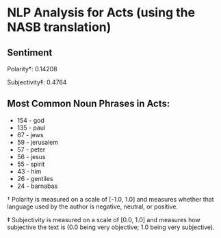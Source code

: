 # NLP Analysis for Acts (using the NASB translation)

## Sentiment

Polarity†: 0.14208

Subjectivity‡: 0.4764

## Most Common Noun Phrases in Acts:

 * 154	-  god
 * 135	-  paul
 * 67	-  jews
 * 59	-  jerusalem
 * 57	-  peter
 * 56	-  jesus
 * 55	-  spirit
 * 43	-  him
 * 26	-  gentiles
 * 24	-  barnabas


† Polarity is measured on a scale of [-1.0, 1.0] and measures whether that language used by the author is negative, neutral, or positive.

‡ Subjectivity is measured on a scale of [0.0, 1.0] and measures how subjective the text is (0.0 being very objective; 1.0 being very subjective).